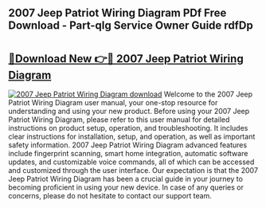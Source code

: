 ## 2007 Jeep Patriot Wiring Diagram PDf Free Download - Part-qIg Service Owner Guide rdfDp

# <h2><a href="http://dfjk09.blite.top/?on=2007+Jeep+Patriot+Wiring+Diagram">🔗Download New 👉🔴 2007 Jeep Patriot Wiring Diagram</a></h2>

[![2007 Jeep Patriot Wiring Diagram download](https://i.imgur.com/lujVjoI.png)](http://dfjk09.blite.top/?on=2007+Jeep+Patriot+Wiring+Diagram)
Welcome to the 2007 Jeep Patriot Wiring Diagram user manual, your one-stop resource for understanding and using your new product. Before using your 2007 Jeep Patriot Wiring Diagram, please refer to this user manual for detailed instructions on product setup, operation, and troubleshooting. It includes clear instructions for installation, setup, and operation, as well as important safety information. 2007 Jeep Patriot Wiring Diagram advanced features include fingerprint scanning, smart home integration, automatic software updates, and customizable voice commands, all of which can be accessed and customized through the user interface. Our expectation is that the 2007 Jeep Patriot Wiring Diagram has been a crucial guide in your journey to becoming proficient in using your new device. In case of any queries or concerns, please do not hesitate to contact our support team.
